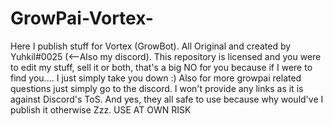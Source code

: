 # GrowPai-Vortex-
Here I publish stuff for Vortex (GrowBot). All Original and created by Yuhkil#0025 (<--Also my discord). This repository is licensed and you were to edit my stuff, sell it or both, that's a big NO for you because if I were to find you.... I just simply take you down :) Also for more growpai related questions just simply go to the discord. I won't provide any links as it is against Discord's ToS. And yes, they all safe to use because why would've I publish it otherwise Zzz. USE AT OWN RISK

